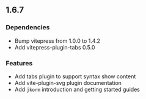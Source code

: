 ## 1.6.7

### Dependencies

 * Bump vitepress from 1.0.0 to 1.4.2
 * Add vitepress-plugin-tabs 0.5.0

### Features

 * Add tabs plugin to support syntax show content
 * Add vite-plugin-svg plugin documentation
 * Add `jkorm` introduction and getting started guides
